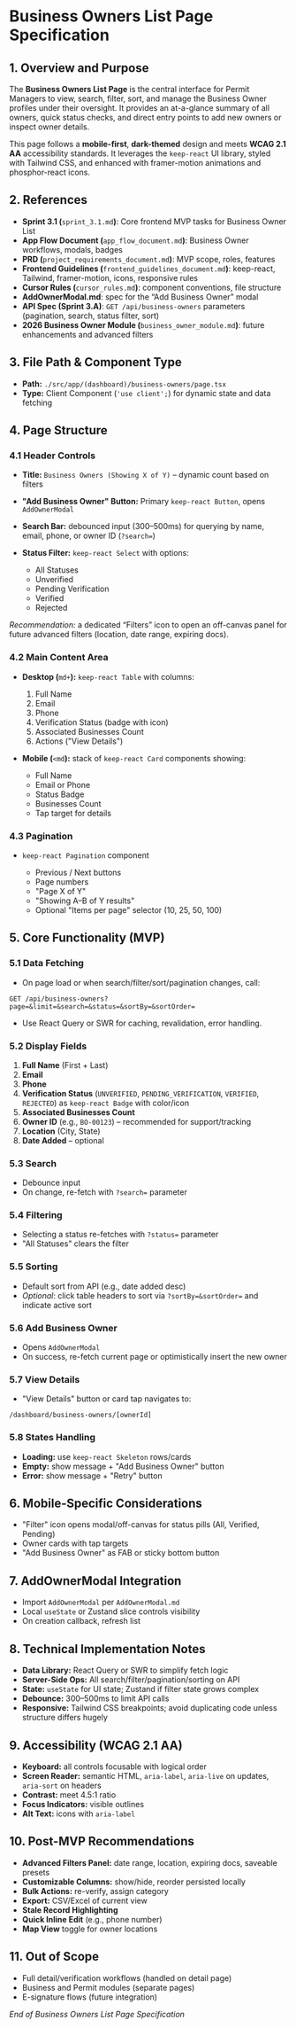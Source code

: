 # Business Owners List Page Specification

## 1. Overview and Purpose

The **Business Owners List Page** is the central interface for Permit Managers to view, search, filter, sort, and manage the Business Owner profiles under their oversight. It provides an at-a-glance summary of all owners, quick status checks, and direct entry points to add new owners or inspect owner details.

This page follows a **mobile-first**, **dark-themed** design and meets **WCAG 2.1 AA** accessibility standards. It leverages the `keep-react` UI library, styled with Tailwind CSS, and enhanced with framer-motion animations and phosphor-react icons.

## 2. References

*   **Sprint 3.1 (**`sprint_3.1.md`**)**: Core frontend MVP tasks for Business Owner List
*   **App Flow Document (**`app_flow_document.md`**)**: Business Owner workflows, modals, badges
*   **PRD (**`project_requirements_document.md`**)**: MVP scope, roles, features
*   **Frontend Guidelines (**`frontend_guidelines_document.md`**)**: keep-react, Tailwind, framer-motion, icons, responsive rules
*   **Cursor Rules (**`cursor_rules.md`**)**: component conventions, file structure
*   **AddOwnerModal.md**: spec for the “Add Business Owner” modal
*   **API Spec (Sprint 3.A)**: `GET /api/business-owners` parameters (pagination, search, status filter, sort)
*   **2026 Business Owner Module (**`business_owner_module.md`**)**: future enhancements and advanced filters

## 3. File Path & Component Type

*   **Path:** `./src/app/(dashboard)/business-owners/page.tsx`
*   **Type:** Client Component (`'use client';`) for dynamic state and data fetching

## 4. Page Structure

### 4.1 Header Controls

*   **Title:** `Business Owners (Showing X of Y)` – dynamic count based on filters

*   **"Add Business Owner" Button:** Primary `keep-react Button`, opens `AddOwnerModal`

*   **Search Bar:** debounced input (300–500ms) for querying by name, email, phone, or owner ID (`?search=`)

*   **Status Filter:** `keep-react Select` with options:

    *   All Statuses
    *   Unverified
    *   Pending Verification
    *   Verified
    *   Rejected

*Recommendation:* a dedicated “Filters” icon to open an off-canvas panel for future advanced filters (location, date range, expiring docs).

### 4.2 Main Content Area

*   **Desktop (**`md+`**):** `keep-react Table` with columns:

    1.  Full Name
    2.  Email
    3.  Phone
    4.  Verification Status (badge with icon)
    5.  Associated Businesses Count
    6.  Actions ("View Details")

*   **Mobile (**`<md`**):** stack of `keep-react Card` components showing:

    *   Full Name
    *   Email or Phone
    *   Status Badge
    *   Businesses Count
    *   Tap target for details

### 4.3 Pagination

*   `keep-react Pagination` component

    *   Previous / Next buttons
    *   Page numbers
    *   "Page X of Y"
    *   "Showing A–B of Y results"
    *   Optional "Items per page" selector (10, 25, 50, 100)

## 5. Core Functionality (MVP)

### 5.1 Data Fetching

*   On page load or when search/filter/sort/pagination changes, call:

`GET /api/business-owners?page=&limit=&search=&status=&sortBy=&sortOrder=`

*   Use React Query or SWR for caching, revalidation, error handling.

### 5.2 Display Fields

1.  **Full Name** (First + Last)
2.  **Email**
3.  **Phone**
4.  **Verification Status** (`UNVERIFIED`, `PENDING_VERIFICATION`, `VERIFIED`, `REJECTED`) as `keep-react Badge` with color/icon
5.  **Associated Businesses Count**
6.  **Owner ID** (e.g., `BO-00123`) – recommended for support/tracking
7.  **Location** (City, State)
8.  **Date Added** – optional

### 5.3 Search

*   Debounce input
*   On change, re-fetch with `?search=` parameter

### 5.4 Filtering

*   Selecting a status re-fetches with `?status=` parameter
*   "All Statuses" clears the filter

### 5.5 Sorting

*   Default sort from API (e.g., date added desc)
*   *Optional*: click table headers to sort via `?sortBy=&sortOrder=` and indicate active sort

### 5.6 Add Business Owner

*   Opens `AddOwnerModal`
*   On success, re-fetch current page or optimistically insert the new owner

### 5.7 View Details

*   "View Details" button or card tap navigates to:

`/dashboard/business-owners/[ownerId]`

### 5.8 States Handling

*   **Loading:** use `keep-react Skeleton` rows/cards
*   **Empty:** show message + "Add Business Owner" button
*   **Error:** show message + "Retry" button

## 6. Mobile-Specific Considerations

*   "Filter" icon opens modal/off-canvas for status pills (All, Verified, Pending)
*   Owner cards with tap targets
*   "Add Business Owner" as FAB or sticky bottom button

## 7. AddOwnerModal Integration

*   Import `AddOwnerModal` per `AddOwnerModal.md`
*   Local `useState` or Zustand slice controls visibility
*   On creation callback, refresh list

## 8. Technical Implementation Notes

*   **Data Library:** React Query or SWR to simplify fetch logic
*   **Server-Side Ops:** All search/filter/pagination/sorting on API
*   **State:** `useState` for UI state; Zustand if filter state grows complex
*   **Debounce:** 300–500ms to limit API calls
*   **Responsive:** Tailwind CSS breakpoints; avoid duplicating code unless structure differs hugely

## 9. Accessibility (WCAG 2.1 AA)

*   **Keyboard:** all controls focusable with logical order
*   **Screen Reader:** semantic HTML, `aria-label`, `aria-live` on updates, `aria-sort` on headers
*   **Contrast:** meet 4.5:1 ratio
*   **Focus Indicators:** visible outlines
*   **Alt Text:** icons with `aria-label`

## 10. Post-MVP Recommendations

*   **Advanced Filters Panel:** date range, location, expiring docs, saveable presets
*   **Customizable Columns:** show/hide, reorder persisted locally
*   **Bulk Actions:** re-verify, assign category
*   **Export:** CSV/Excel of current view
*   **Stale Record Highlighting**
*   **Quick Inline Edit** (e.g., phone number)
*   **Map View** toggle for owner locations

## 11. Out of Scope

*   Full detail/verification workflows (handled on detail page)
*   Business and Permit modules (separate pages)
*   E-signature flows (future integration)

*End of Business Owners List Page Specification*
